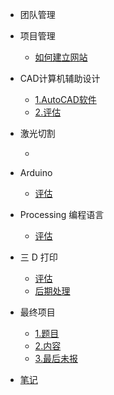 <!-- 侧边栏 docs/_sidebar.md -->
- 团队管理

 + 项目管理
      
      - [如何建立网站](Cn/class/1pm/1pm-web.md)
     
+ CAD计算机辅助设计
    - [1.AutoCAD软件](Cn/class/2cad/cad.md)
    - [2.评估](Cn/class/2cad/3d.md)

+ 激光切割
  - [](Cn/class/3ardla/laser.md) 

+ Arduino
  - [评估](Cn/class/3ardla/arduino.md)

+ Processing 编程语言
  - [评估](Cn/class/3ardla/processing.md)
  
+ 三 D 打印
   - [评估](Cn/class/2cad/cadass.md)
   - [后期处理](Cn/class/2cad/process.md) 

+ 最终项目
   - [1.题目](Cn/project/assessment.md)
   - [2.内容](Cn/project/intro.md)
   - [3.最后未报](Cn/project/presentation)

+ [笔记](Cn/class/1pm/doing.md)
   

